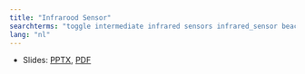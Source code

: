 ```yaml
---
title: "Infrarood Sensor"
searchterms: "toggle intermediate infrared sensors infrared_sensor beacon remote remote_control infrarood_sensor"
lang: "nl"
---
```

 <ul>
 <li class="ng-binding">Slides:
 <a href="translations/nl/intermediate/Infrared.pptx">PPTX</a>,
 <a href="translations/nl/intermediate/Infrared.pdf">PDF</a>
 </li>
 </ul>
